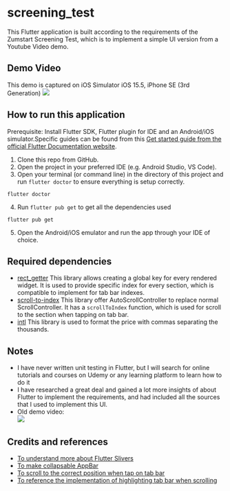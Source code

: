 # screening_test

This Flutter application is built according to the requirements of the Zumstart Screening Test, which is to implement a simple UI version from a Youtube Video demo.

## Demo Video
This demo is captured on iOS Simulator iOS 15.5, iPhone SE (3rd Generation)
![](https://github.com/danh1215/FlutterScreeningTest/blob/master/demo.gif)



## How to run this application

Prerequisite: Install Flutter SDK, Flutter plugin for IDE and an Android/iOS simulator.Specific guides can be found from this [Get started guide from the official Flutter Documentation website](https://docs.flutter.dev/get-started/install).

1. Clone this repo from GitHub.
2. Open the project in your preferred IDE (e.g. Android Studio, VS Code).
3. Open your terminal (or command line) in the directory of this project and run `flutter doctor` to ensure everything is setup correctly.
```
flutter doctor
```
4. Run `flutter pub get` to get all the dependencies used 
```
flutter pub get
```
5. Open the Android/iOS emulator and run the app through your IDE of choice.

## Required dependencies
- [rect_getter](https://pub.dev/packages/rect_getter) This library allows creating a global key for every rendered widget. It is used to provide specific index for every section, which is compatible to implement for tab bar indexes.
- [scroll-to-index](https://pub.dev/packages/scroll_to_index) This library offer AutoScrollController to replace normal ScrollController. It has a `scrollToIndex` function, which is used for scroll to the section when tapping on tab bar.
- [intl](https://pub.dev/packages/intl) This library is used to format the price with commas separating the thousands.

## Notes
- I have never written unit testing in Flutter, but I will search for online tutorials and courses on Udemy or any learning platform to learn how to do it
- I have researched a great deal and gained a lot more insights of about Flutter to implement the requirements, and had included all the sources that I used to implement this UI.
- Old demo video:  
![](https://github.com/danh1215/FlutterScreeningTest/blob/try_implement_customscrollview/readme_gif/demo.gif)

## Credits and references

- [To understand more about Flutter Slivers](https://www.raywenderlich.com/19539821-slivers-in-flutter-getting-started)
- [To make collapsable AppBar](https://youtu.be/s_3ak-4u43E)
- [To scroll to the correct position when tap on tab bar](https://stackoverflow.com/a/61709995)
- [To reference the implementation of highlighting tab bar when scrolling](https://pub.dev/packages/vertical_scrollable_tabview)

